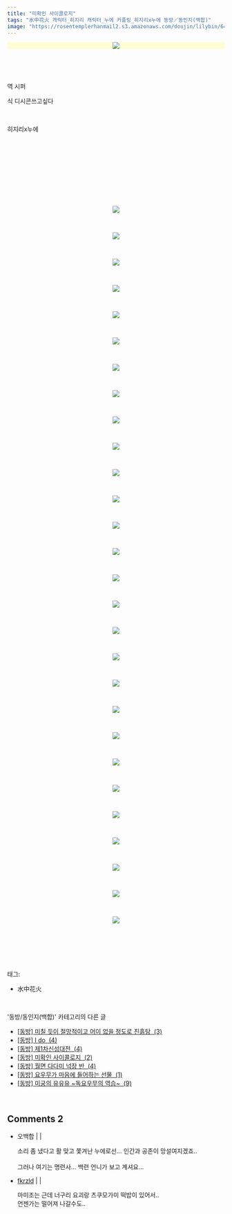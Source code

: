 ```yaml
---
title: "미확인 사이콜로지"
tags: "水中花火 캐릭터_히지리 캐릭터_누에 커플링_히지리x누에 동방／동인지(백합)"
image: "https://rosentemplerhanmail2.s3.amazonaws.com/doujin/lilybin/6438/001.jpg"
---
```

<div class="article">
<div class="area_view">
<div class="tt_article_useless_p_margin"><p><span class="imageblock" style="display: inline-block; width: 100%; color: rgb(185, 185, 187); text-align: center; background-color: rgb(253, 254, 214); height: auto; max-width: 100%;"><img src="{{ site.imgserver12 }}/lilybin/6438/001.jpg"/></span></p><p><br/></p><p><br/></p><p>역 시퍼</p><p>식 디시콘쓰고싶다</p><p><br/></p><p>히지리x누에</p><p><br/></p><p><br/></p><p></p><p><br/></p><p style="text-align: center; clear: none; float: none;"><br/></p><p><br/></p><p style="text-align: center; clear: none; float: none;"><span class="imageblock" style="display: inline-block; width: 100%; height: auto; max-width: 100%;"><img src="{{ site.imgserver12 }}/lilybin/6438/002.jpg"/></span></p><p><br/></p><p style="text-align: center; clear: none; float: none;"><span class="imageblock" style="display: inline-block; width: 100%; height: auto; max-width: 100%;"><img src="{{ site.imgserver12 }}/lilybin/6438/003.jpg"/></span></p><p><br/></p><p style="text-align: center; clear: none; float: none;"><span class="imageblock" style="display: inline-block; width: 100%; height: auto; max-width: 100%;"><img src="{{ site.imgserver12 }}/lilybin/6438/004.jpg"/></span></p><p><br/></p><p style="text-align: center; clear: none; float: none;"><span class="imageblock" style="display: inline-block; width: 100%; height: auto; max-width: 100%;"><img src="{{ site.imgserver12 }}/lilybin/6438/005.jpg"/></span></p><p><br/></p><p style="text-align: center; clear: none; float: none;"><span class="imageblock" style="display: inline-block; width: 100%; height: auto; max-width: 100%;"><img src="{{ site.imgserver12 }}/lilybin/6438/006.jpg"/></span></p><p><br/></p><p style="text-align: center; clear: none; float: none;"><span class="imageblock" style="display: inline-block; width: 100%; height: auto; max-width: 100%;"><img src="{{ site.imgserver12 }}/lilybin/6438/007.jpg"/></span></p><p><br/></p><p style="text-align: center; clear: none; float: none;"><span class="imageblock" style="display: inline-block; width: 100%; height: auto; max-width: 100%;"><img src="{{ site.imgserver12 }}/lilybin/6438/008.jpg"/></span></p><p><br/></p><p style="text-align: center; clear: none; float: none;"><span class="imageblock" style="display: inline-block; width: 100%; height: auto; max-width: 100%;"><img src="{{ site.imgserver12 }}/lilybin/6438/009.jpg"/></span></p><p><br/></p><p style="text-align: center; clear: none; float: none;"><span class="imageblock" style="display: inline-block; width: 100%; height: auto; max-width: 100%;"><img src="{{ site.imgserver12 }}/lilybin/6438/010.jpg"/></span></p><p><br/></p><p style="text-align: center; clear: none; float: none;"><span class="imageblock" style="display: inline-block; width: 100%; height: auto; max-width: 100%;"><img src="{{ site.imgserver12 }}/lilybin/6438/011.jpg"/></span></p><p><br/></p><p style="text-align: center; clear: none; float: none;"><span class="imageblock" style="display: inline-block; width: 100%; height: auto; max-width: 100%;"><img src="{{ site.imgserver12 }}/lilybin/6438/012.jpg"/></span></p><p><br/></p><p style="text-align: center; clear: none; float: none;"><span class="imageblock" style="display: inline-block; width: 100%; height: auto; max-width: 100%;"><img src="{{ site.imgserver12 }}/lilybin/6438/013.jpg"/></span></p><p><br/></p><p style="text-align: center; clear: none; float: none;"><span class="imageblock" style="display: inline-block; width: 100%; height: auto; max-width: 100%;"><img src="{{ site.imgserver12 }}/lilybin/6438/014.jpg"/></span></p><p><br/></p><p style="text-align: center; clear: none; float: none;"><span class="imageblock" style="display: inline-block; width: 100%; height: auto; max-width: 100%;"><img src="{{ site.imgserver12 }}/lilybin/6438/015.jpg"/></span></p><p><br/></p><p style="text-align: center; clear: none; float: none;"><span class="imageblock" style="display: inline-block; width: 100%; height: auto; max-width: 100%;"><img src="{{ site.imgserver12 }}/lilybin/6438/016.jpg"/></span></p><p><br/></p><p style="text-align: center; clear: none; float: none;"><span class="imageblock" style="display: inline-block; width: 100%; height: auto; max-width: 100%;"><img src="{{ site.imgserver12 }}/lilybin/6438/017.jpg"/></span></p><p><br/></p><p style="text-align: center; clear: none; float: none;"><span class="imageblock" style="display: inline-block; width: 100%; height: auto; max-width: 100%;"><img src="{{ site.imgserver12 }}/lilybin/6438/018.jpg"/></span></p><p><br/></p><p style="text-align: center; clear: none; float: none;"><span class="imageblock" style="display: inline-block; width: 100%; height: auto; max-width: 100%;"><img src="{{ site.imgserver12 }}/lilybin/6438/019.jpg"/></span></p><p><br/></p><p style="text-align: center; clear: none; float: none;"><span class="imageblock" style="display: inline-block; width: 100%; height: auto; max-width: 100%;"><img src="{{ site.imgserver12 }}/lilybin/6438/020.jpg"/></span></p><p><br/></p><p style="text-align: center; clear: none; float: none;"><span class="imageblock" style="display: inline-block; width: 100%; height: auto; max-width: 100%;"><img src="{{ site.imgserver12 }}/lilybin/6438/021.jpg"/></span></p><p><br/></p><p style="text-align: center; clear: none; float: none;"><span class="imageblock" style="display: inline-block; width: 100%; height: auto; max-width: 100%;"><img src="{{ site.imgserver12 }}/lilybin/6438/022.jpg"/></span></p><p><br/></p><p style="text-align: center; clear: none; float: none;"><span class="imageblock" style="display: inline-block; width: 100%; height: auto; max-width: 100%;"><img src="{{ site.imgserver12 }}/lilybin/6438/023.jpg"/></span></p><p><br/></p><p style="text-align: center; clear: none; float: none;"><span class="imageblock" style="display: inline-block; width: 100%; height: auto; max-width: 100%;"><img src="{{ site.imgserver12 }}/lilybin/6438/024.jpg"/></span></p><p><br/></p><p style="text-align: center; clear: none; float: none;"><span class="imageblock" style="display: inline-block; width: 100%; height: auto; max-width: 100%;"><img src="{{ site.imgserver12 }}/lilybin/6438/025.jpg"/></span></p><p><br/></p><p style="text-align: center; clear: none; float: none;"><span class="imageblock" style="display: inline-block; width: 100%; height: auto; max-width: 100%;"><img src="{{ site.imgserver12 }}/lilybin/6438/026.jpg"/></span></p><p><br/></p><p style="text-align: center; clear: none; float: none;"><span class="imageblock" style="display: inline-block; width: 100%; height: auto; max-width: 100%;"><img src="{{ site.imgserver12 }}/lilybin/6438/027.jpg"/></span></p><p><br/></p><p style="text-align: center; clear: none; float: none;"><span class="imageblock" style="display: inline-block; width: 100%; height: auto; max-width: 100%;"><img src="{{ site.imgserver12 }}/lilybin/6438/028.jpg"/></span></p><p><br/></p><p style="text-align: center; clear: none; float: none;"><span class="imageblock" style="display: inline-block; width: 100%; height: auto; max-width: 100%;"><img src="{{ site.imgserver12 }}/lilybin/6438/029.jpg"/></span></p><p></p><p><br/></p><p></p><p></p><p><br/></p>
</div>
</div></div><br/>
<div class="tagTrail">
<p>태그: </p>
<ul>
<li>水中花火</li>
</ul>
</div><br/>
<div class="another">
<p>'동방/동인지(백합)' 카테고리의 다른 글</p>
<ul>
<li><a href="/lilybin_6475">
[동방] 미칠 듯이 절망적이고 어이 없을 정도로 진흙탕  (3)
</a></li>
<li><a href="/lilybin_6486">
[동방] I do  (4)
</a></li>
<li><a href="/lilybin_6474">
[동방] 제1차신성대전  (4)
</a></li>
<li><a href="/lilybin_6438">
[동방] 미확인 사이콜로지  (2)
</a></li>
<li><a href="/lilybin_6411">
[동방] 월면 다다미 넉장 반  (4)
</a></li>
<li><a href="/lilybin_6410">
[동방] 요우무가 마음에 들어하는 선물  (1)
</a></li>
<li><a href="/lilybin_6385">
[동방] 미궁의 유유유 ~독요우무의 역습~  (9)
</a></li>
</ul>
</div><br/>
<div class="comment">
<h2 class="bold">Comments <span id="commentCount6438">2</span></h2>
<div style="clear:both;">
<div id="entry6438Comment" style="display:block">
<ul class="list_reply">
<li class="rp_general" id="comment13118119">
<div class="post-comment">
<div>
<span>
<i class="fa fa-user"></i>오백합 |
                                |
                               
</span>
<p>소리 좀 냈다고 활 맞고 쫓겨난 누에로선... 인간과 공존이 망설여지겠죠..<br/>
<br/>
그러나 여기는 명련사... 백련 언니가 보고 계셔요...</p>

</div>
</div>
</li>
<li class="rp_general" id="comment13118239">
<div class="post-comment">
<div>
<span>
<i class="fa fa-user"></i> <a href="http://" onclick="return openLinkInNewWindow(this)">fkrzld</a> |
                                |
                               
</span>
<p>마미조는 근데 너구리 요괴랑 츠쿠모가미 떡밥이 있어서..<br/>
언젠가는 떨어져 나갈수도..</p>

</div>
</div>
</li>
</ul>
</div>
</div>
</div><br/>
<br/>
<p id="refer"></p>
<br/>

